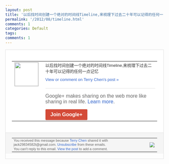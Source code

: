 ```yaml
---
layout: post
title: '以后找时间创建一个绝对的时间线Timeline,来梳理下过去二十年可以记得的任何一...'
permalink: '/2012/08/timeline.html'
comments: 1
categories: Default
tags: 
comments: 1
---
```

<div style="border:solid 1px #dfdfdf;color:#686868;font:13px Arial"><div style="background-color:#fff;padding:20px;"><table cellpadding="0" cellspacing="0"><tr><td style="padding-right:15px;vertical-align:top"><a href="https://plus.google.com/_/notifications/emlink?emrecipient=110200756825219614165&amp;emid=CIiNsfjG_LECFQol3godxE8AAA&amp;path=%2F108643996575278738906&amp;dt=1345683836410&amp;uob=8"><img height="75" src="https://lh3.googleusercontent.com/-KKRGTyJ5Bl0/AAAAAAAAAAI/AAAAAAAAEEY/jllxqER5dCk/s75-c-k-a/photo.jpg" style="border:solid 1px #cccccc;" width="75"/></a></td><td style="width:578px;color:#333;font:13px Arial;vertical-align:top"><div style="padding-bottom:10px">以后找时间创建一个绝对的时间线Timel<wbr/>ine,来梳理下过去二十年可以记得的任何<wbr/>一点记忆</div><a href="https://plus.google.com/_/notifications/emlink?emrecipient=110200756825219614165&amp;emid=CIiNsfjG_LECFQol3godxE8AAA&amp;path=%2F108643996575278738906%2Fposts%2FinnDcvjogti%3Fgpinv%3DAMIXal8DAs0KJJrFsmucK10eYc31L_HENjTymhA8uxd9sze86nXj7Fb9TBMhk9v2I3ReIlIuJlgzBLIcyN-OJzc4MZrjYPFCM8KJUrNUVTAsAsw4OI8YJw4&amp;dt=1345683836410&amp;uob=8" style="color:#3366CC;text-decoration:none">View or comment on Terry Chen's post »</a><div style="margin-top:20px;border-top:solid 1px #dfdfdf"><div style="padding:15px 0;color:#686868;font:16px Arial">Google+ makes sharing on the web more like sharing in real life. <a href="http://www.google.com/+/learnmore/" style="color:#3366CC;text-decoration:none">Learn more</a>.</div><a href="https://plus.google.com/_/notifications/emlink?emrecipient=110200756825219614165&amp;emid=CIiNsfjG_LECFQol3godxE8AAA&amp;path=%2F%3Fgpinv%3DAMIXal8DAs0KJJrFsmucK10eYc31L_HENjTymhA8uxd9sze86nXj7Fb9TBMhk9v2I3ReIlIuJlgzBLIcyN-OJzc4MZrjYPFCM8KJUrNUVTAsAsw4OI8YJw4&amp;dt=1345683836410&amp;uob=8" style="display:inline-block;padding:7px 15px;background-color:#d44b38; color:#fff;font-size:16px; font-weight:bold;border-radius:2px;-webkit-border-radius:2px; -moz-border-radius:2px;border:solid 1px #c43b28; white-space:nowrap;text-decoration:none">Join Google+</a></div></td></tr></table></div><div style="border-top:solid 1px #dfdfdf;padding:0 20px; background-color:#f5f5f5"><table cellpadding="0" cellspacing="0" style="height:50px"><tbody><tr><td style="vertical-align:middle;width:100%; color:#636363;font:11px Arial; line-height:120%">You received this message because <a href="https://plus.google.com/_/notifications/emlink?emrecipient=110200756825219614165&amp;emid=CIiNsfjG_LECFQol3godxE8AAA&amp;path=%2F108643996575278738906%3Fgpinv%3DAMIXal8DAs0KJJrFsmucK10eYc31L_HENjTymhA8uxd9sze86nXj7Fb9TBMhk9v2I3ReIlIuJlgzBLIcyN-OJzc4MZrjYPFCM8KJUrNUVTAsAsw4OI8YJw4&amp;dt=1345683836410&amp;uob=8" style="color:#3366CC;text-decoration:none">Terry Chen</a> shared it with jack29834582t@gmail.com. <a href="https://plus.google.com/_/notifications/emlink?emrecipient=110200756825219614165&amp;emid=CIiNsfjG_LECFQol3godxE8AAA&amp;path=%2F_%2Fnonplus%2Femailsettings%3Fgpinv%3DAMIXal8DAs0KJJrFsmucK10eYc31L_HENjTymhA8uxd9sze86nXj7Fb9TBMhk9v2I3ReIlIuJlgzBLIcyN-OJzc4MZrjYPFCM8KJUrNUVTAsAsw4OI8YJw4%26est%3DADH5u8WstIjIHrNtGtxbUpTD8T_dNpris-tvrKqHF_dh54GfKcTwnOzqi9xiKge4tUB5cnArMRB5BuFYwyfR8gLnBvC6P5UCLSX1N07sXLY_HEwuzlJE8oLKy6do4C5p-AhDuf1sJdGPHFqhGMfp4xnEJJlRaE25XQ&amp;dt=1345683836410&amp;uob=8" style="color:#3366CC;text-decoration:none">Unsubscribe</a> from these emails.<br/>You can't reply to this email. <a href="https://plus.google.com/_/notifications/emlink?emrecipient=110200756825219614165&amp;emid=CIiNsfjG_LECFQol3godxE8AAA&amp;path=%2F108643996575278738906%2Fposts%2FinnDcvjogti%3Fgpinv%3DAMIXal8DAs0KJJrFsmucK10eYc31L_HENjTymhA8uxd9sze86nXj7Fb9TBMhk9v2I3ReIlIuJlgzBLIcyN-OJzc4MZrjYPFCM8KJUrNUVTAsAsw4OI8YJw4&amp;dt=1345683836410&amp;uob=8" style="color:#3366CC;text-decoration:none">View the post</a> to add a comment.<br/></td><td><img src="https://ssl.gstatic.com/s2/oz/images/notifications/logo/google-plus-6617a72bb36cc548861652780c9e6ff1.png"/></td></tr></tbody></table></div></div>